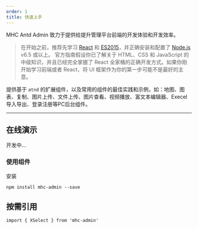 ```yaml
---
order: 1
title: 快速上手
---
```


MHC Antd Admin 致力于提供给提升管理平台前端的开发体验和开发效率。

> 在开始之前，推荐先学习 [React](http://facebook.github.io/react/) 和 [ES2015](http://babeljs.io/docs/learn-es2015/)，并正确安装和配置了 [Node.js](https://nodejs.org/) v6.5 或以上。
> 官方指南假设你已了解关于 HTML、CSS 和 JavaScript 的中级知识，并且已经完全掌握了 React 全家桶的正确开发方式。如果你刚开始学习前端或者 React，将 UI 框架作为你的第一步可能不是最好的主意。

提供基于 `atnd` 的扩展组件，以及常用的组件的最佳实践和示例，如：地图、图表、复制、图片上传、文件上传、图片查看、视频播放、富文本编辑器、Execel导入导出、登录注册等PC后台组件。

---

## 在线演示

开发中...

### 使用组件

安装

```
npm install mhc-admin --save
```

## 按需引用

```
import { XSelect } from 'mhc-admin'
```